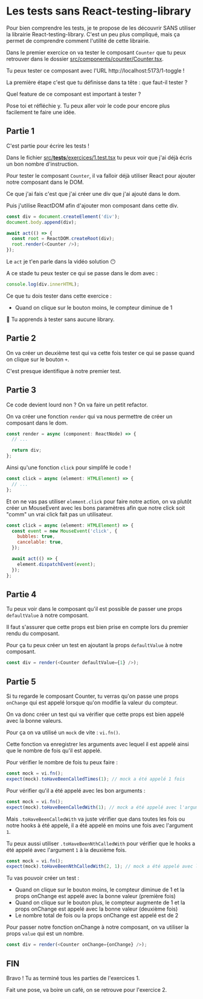 # Les tests sans React-testing-library

Pour bien comprendre les tests, je te propose de les découvrir SANS utiliser
la librairie React-testing-library. C'est un peu plus compliqué, mais ça permet de
comprendre comment l'utilité de cette librairie.

Dans le premier exercice on va tester le composant `Counter` que tu peux retrouver dans
le dossier [src/components/counter/Counter.tsx](/src/components/counter/Counter.tsx).

Tu peux tester ce composant avec l'URL http://localhost:5173/1-toggle !

La première étape c'est que tu définisse dans ta tête : que faut-il tester ?

Quel feature de ce composant est important à tester ?

Pose toi et réfléchie y. Tu peux aller voir le code pour encore plus facilement te
faire une idée.

## Partie 1

C'est partie pour écrire les tests !

Dans le fichier [src/**tests**/exercices/1.test.tsx](src/__tests__/exercices/1.test.tsx)
tu peux voir que j'ai déjà écris un bon nombre d'instruction.

Pour tester le composant `Counter`, il va falloir déjà utiliser React pour ajouter
notre composant dans le DOM.

Ce que j'ai fais c'est que j'ai créer une div que j'ai ajouté dans le dom.

Puis j'utilise ReactDOM afin d'ajouter mon composant dans cette div.

```js
const div = document.createElement('div');
document.body.append(div);

await act(() => {
  const root = ReactDOM.createRoot(div);
  root.render(<Counter />);
});
```

Le `act` je t'en parle dans la vidéo solution 😶

A ce stade tu peux tester ce qui se passe dans le dom avec :

```js
console.log(div.innerHTML);
```

Ce que tu dois tester dans cette exercice :

- Quand on clique sur le bouton moins, le compteur diminue de 1

💌 Tu apprends à tester sans aucune library.

## Partie 2

On va créer un deuxième test qui va cette fois tester ce qui se passe quand on clique
sur le bouton `+`.

C'est presque identifique à notre premier test.

## Partie 3

Ce code devient lourd non ? On va faire un petit refactor.

On va créer une fonction `render` qui va nous permettre de créer un composant dans le
dom.

```js
const render = async (component: ReactNode) => {
  // ...

  return div;
};
```

Ainsi qu'une fonction `click` pour simplifé le code !

```js
const click = async (element: HTMLElement) => {
  // ...
};
```

Et on ne vas pas utiliser `element.click` pour faire notre action, on va plutôt
créer un MouseEvent avec les bons paramètres afin que notre click soit "comm" un vrai
click fait pas un utilisateur.

```js
const click = async (element: HTMLElement) => {
  const event = new MouseEvent('click', {
    bubbles: true,
    cancelable: true,
  });

  await act(() => {
    element.dispatchEvent(event);
  });
};
```

## Partie 4

Tu peux voir dans le composant qu'il est possible de passer une props `defaultValue` à notre composant.

Il faut s'assurer que cette props est bien prise en compte lors du premier rendu du composant.

Pour ça tu peux créer un test en ajoutant la props `defaultValue` à notre composant.

```js
const div = render(<Counter defaultValue={1} />);
```

## Partie 5

Si tu regarde le composant Counter, tu verras qu'on passe une props `onChange` qui est
appelé lorsque qu'on modifie la valeur du compteur.

On va donc créer un test qui va vérifier que cette props est bien appelé avec la bonne
valeurs.

Pour ça on va utilisé un `mock` de vite : `vi.fn()`.

Cette fonction va enregistrer les arguments avec lequel il est appelé ainsi que le nombre
de fois qu'il est appelé.

Pour vérifier le nombre de fois tu peux faire :

```js
const mock = vi.fn();
expect(mock).toHaveBeenCalledTimes(1); // mock a été appelé 1 fois
```

Pour vérifier qu'il a été appelé avec les bon arguments :

```js
const mock = vi.fn();
expect(mock).toHaveBeenCalledWith(1); // mock a été appelé avec l'argument 1
```

Mais `.toHaveBeenCalledWith` va juste vérifier que dans toutes les fois ou notre hooks
à été appelé, il a été appelé en moins une fois avec l'argument `1`.

Tu peux aussi utiliser `.toHaveBeenNthCalledWith` pour vérifier que le hooks a été
appelé avec l'argument `1` à la deuxième fois.

```js
const mock = vi.fn();
expect(mock).toHaveBeenNthCalledWith(2, 1); // mock a été appelé avec l'argument 1 à la deuxième fois
```

Tu vas pouvoir créer un test :

- Quand on clique sur le bouton moins, le compteur diminue de 1 et la props onChange est appelé avec la bonne valeur (première fois)
- Quand on clique sur le bouton plus, le compteur augmente de 1 et la props onChange est appelé avec la bonne valeur (deuxième fois)
- Le nombre total de fois ou la props onChange est appelé est de 2

Pour passer notre fonction onChange à notre composant, on va utiliser la props `value` qui est un nombre.

```js
const div = render(<Counter onChange={onChange} />);
```

## FIN

Bravo ! Tu as terminé tous les parties de l'exercices 1.

Fait une pose, va boire un café, on se retrouve pour l'exercice 2.
